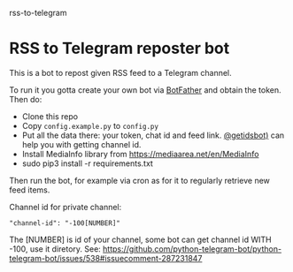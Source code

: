 rss-to-telegram

# RSS to Telegram reposter bot

This is a bot to repost given RSS feed to a Telegram channel.

To run it you gotta create your own bot via [BotFather](t.me/botfather) and obtain the token. Then do:
- Clone this repo
- Copy `config.example.py` to `config.py`
- Put all the data there: your token, chat id and feed link. [@getidsbot)](https://t.me/getidsbot) can help you with getting channel id.
- Install MediaInfo library from https://mediaarea.net/en/MediaInfo
- sudo pip3 install -r requirements.txt

Then run the bot, for example via cron as for it to regularly retrieve new feed items.


Channel id for private channel:

    "channel-id": "-100[NUMBER]"

   The [NUMBER] is id of your channel, some bot can get channel id WITH -100,
use it diretory. See:
https://github.com/python-telegram-bot/python-telegram-bot/issues/538#issuecomment-287231847
